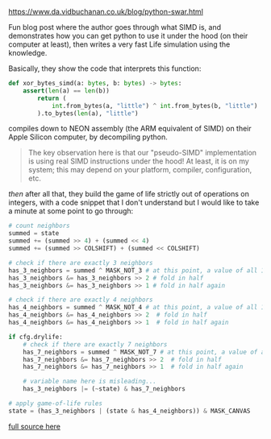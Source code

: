 https://www.da.vidbuchanan.co.uk/blog/python-swar.html

Fun blog post where the author goes through what SIMD is, and demonstrates how you can get python to use it under the hood (on their computer at least), then writes a very fast Life simulation using the knowledge.

Basically, they show the code that interprets this function:

```python
def xor_bytes_simd(a: bytes, b: bytes) -> bytes:
    assert(len(a) == len(b))
        return (
            int.from_bytes(a, "little") ^ int.from_bytes(b, "little")
        ).to_bytes(len(a), "little")
```

compiles down to NEON assembly (the ARM equivalent of SIMD) on their Apple Silicon computer, by decompiling python.

> The key observation here is that our "pseudo-SIMD" implementation is using real SIMD instructions under the hood! At least, it is on my system; this may depend on your platform, compiler, configuration, etc.

_then_ after all that, they build the game of life strictly out of operations on integers, with a code snippet that I don't understand but I would like to take a minute at some point to go through:

```python
# count neighbors
summed = state
summed += (summed >> 4) + (summed << 4)
summed += (summed >> COLSHIFT) + (summed << COLSHIFT)

# check if there are exactly 3 neighbors
has_3_neighbors = summed ^ MASK_NOT_3 # at this point, a value of all 1s means it was initially 3
has_3_neighbors &= has_3_neighbors >> 2 # fold in half
has_3_neighbors &= has_3_neighbors >> 1 # fold in half again

# check if there are exactly 4 neighbors
has_4_neighbors = summed ^ MASK_NOT_4 # at this point, a value of all 1s means it was initially 4
has_4_neighbors &= has_4_neighbors >> 2  # fold in half
has_4_neighbors &= has_4_neighbors >> 1  # fold in half again

if cfg.drylife:
    # check if there are exactly 7 neighbors
    has_7_neighbors = summed ^ MASK_NOT_7 # at this point, a value of all 1s means it was initially 7
    has_7_neighbors &= has_7_neighbors >> 2  # fold in half
    has_7_neighbors &= has_7_neighbors >> 1  # fold in half again

    # variable name here is misleading...
    has_3_neighbors |= (~state) & has_7_neighbors

# apply game-of-life rules
state = (has_3_neighbors | (state & has_4_neighbors)) & MASK_CANVAS
```

[full source here](https://github.com/DavidBuchanan314/pyswargol/blob/bb8a748065bbe6f7a1c0bf4a331b42e178e9d821/swargol.py)